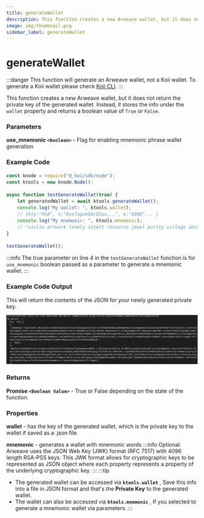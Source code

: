 ```yaml
---
title: generateWallet
description: This function creates a new Arweave wallet, but it does not return the private key of the generated wallet.
image: img/thumbnail.png
sidebar_label: generateWallet
---
```


# generateWallet

:::danger
This function will generate an Arweave wallet, not a Koii wallet. To generate a Koii wallet please check [Koii CLI](/develop/category/koii-command-line-tool).
:::

This function creates a new Arweave wallet, but it does not return the private key of the generated wallet. Instead, it stores the info under the `wallet` property and returns a boolean value of `True` or `False`.

### Parameters

**use_mnemonic `<boolean>` -** Flag for enabling mnemonic phrase wallet generation

### Example Code

```javascript
const knode = require("@_koi/sdk/node");
const ktools = new knode.Node();

async function testGenerateWallet(true) {
    let generatedWallet = await ktools.generateWallet();
    console.log("My wallet: ", ktools.wallet);
    // {kty:"RSA", n:"0vx7agoebGcQSuu...", e:"AQAB"... }
    console.log("My mnemonic: ", ktools.mnemonic);
    // "violin artwork lonely inject resource jewel purity village abstract neglect panda license"
}

testGenerateWallet();
```

:::info
The true parameter on line 4 in the `testGenerateWallet` function is for `use_mnemonic` boolean passed as a parameter to generate a mnemonic wallet.
:::

### Example Code Output

This will return the contents of the JSON for your newly generated private key.

![Code Sample](../img/key.PNG)

### Returns

**Promise `<Boolean Value>`** - True or False depending on the state of the function.

### Properties

**wallet** - has the key of the generated wallet, which is the private key to the wallet if saved as a .json file.

**mnemonic** - generates a wallet with mnemonic words
:::info
Optional: Arweave uses the JSON Web Key (JWK) format (RFC 7517) with 4096 length RSA-PSS keys. This JWK format allows for cryptographic keys to be represented as JSON object where each property represents a property of the underlying cryptographic key.
:::
:::tip

- The generated wallet can be accessed via **`ktools.wallet`** , Save this info into a file in JSON format and that's the **Private Key** to the generated wallet.
- The wallet can also be accessed via **`ktools.mnemonic`** , If you selected to generate a mnemonic wallet via parameters.
  :::
